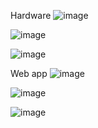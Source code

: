 Hardware
![image](https://github.com/user-attachments/assets/3717b0ba-07bd-4897-8552-3334f2e4e3d0)

![image](https://github.com/user-attachments/assets/71ebf999-96c0-4bbb-8b60-f3b17341a380)

![image](https://github.com/user-attachments/assets/052f3328-78fa-40e0-bf6f-cb8914799402)

Web app
![image](https://github.com/user-attachments/assets/0481a0a8-69d5-42ef-a1b0-5b5f5c57e479)

![image](https://github.com/user-attachments/assets/6bd694d0-613b-4546-b8f6-0d43768eb115)

![image](https://github.com/user-attachments/assets/a337bdaf-7a86-482c-bff9-15b18f411064)
